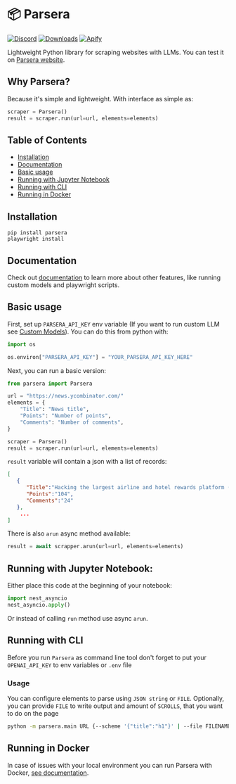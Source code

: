 # 📦 Parsera

[![Discord](https://img.shields.io/badge/Discord-7289da?style=for-the-badge)](https://discord.gg/gYXwgQaT7p)
[![Downloads](https://img.shields.io/pepy/dt/parsera?style=for-the-badge)](https://pepy.tech/project/parsera)
[![Apify](https://img.shields.io/badge/Run_on_Apify-blue?style=for-the-badge)](https://apify.com/actor-badge?actor=parsera-labs/parsera)

Lightweight Python library for scraping websites with LLMs. 
You can test it on [Parsera website](https://parsera.org).

## Why Parsera?
Because it's simple and lightweight. With interface as simple as:
```python
scraper = Parsera()
result = scraper.run(url=url, elements=elements)
```

## Table of Contents
- [Installation](#Installation)
- [Documentation](#Documentation)
- [Basic usage](#Basic-usage)
- [Running with Jupyter Notebook](#Running-with-Jupyter-Notebook)
- [Running with CLI](#Running-with-CLI)
- [Running in Docker](#Running-in-Docker)

## Installation

```shell
pip install parsera
playwright install
```

## Documentation

Check out [documentation](https://docs.parsera.org) to learn more about other features, like running custom models and playwright scripts.

## Basic usage

First, set up `PARSERA_API_KEY` env variable (If you want to run custom LLM see [Custom Models](https://docs.parsera.org/features/custom-models/)).
You can do this from python with:
```python
import os

os.environ["PARSERA_API_KEY"] = "YOUR_PARSERA_API_KEY_HERE"
```

Next, you can run a basic version:
```python
from parsera import Parsera

url = "https://news.ycombinator.com/"
elements = {
    "Title": "News title",
    "Points": "Number of points",
    "Comments": "Number of comments",
}

scraper = Parsera()
result = scraper.run(url=url, elements=elements)
```

`result` variable will contain a json with a list of records:
```json
[
   {
      "Title":"Hacking the largest airline and hotel rewards platform (2023)",
      "Points":"104",
      "Comments":"24"
   },
    ...
]
```

There is also `arun` async method available:
```python
result = await scrapper.arun(url=url, elements=elements)
```

## Running with Jupyter Notebook:
Either place this code at the beginning of your notebook:
```python
import nest_asyncio
nest_asyncio.apply()
```

Or instead of calling `run` method use async `arun`.

## Running with CLI

Before you run `Parsera` as command line tool don't forget to put your `OPENAI_API_KEY` to env variables or `.env` file

### Usage

You can configure elements to parse using `JSON string` or `FILE`.
Optionally, you can provide `FILE` to write output and amount of `SCROLLS`, that you want to do on the page

```sh
python -m parsera.main URL {--scheme '{"title":"h1"}' | --file FILENAME} [--scrolls SCROLLS] [--output FILENAME]
```

## Running in Docker

In case of issues with your local environment you can run Parsera with Docker, [see documentation](https://docs.parsera.org/features/docker/).
